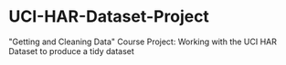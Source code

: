 UCI-HAR-Dataset-Project
=======================

"Getting and Cleaning Data" Course Project: Working with the UCI HAR Dataset to produce a tidy dataset
